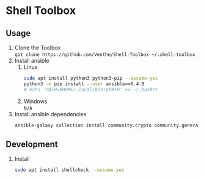 # Shell Toolbox

## Usage

1. Clone the Toolbox  
   `git clone https://github.com/Venthe/Shell-Toolbox ~/.shell-toolbox`
2. Install ansible
   1. Linux
      ```bash
      sudo apt install python3 python3-pip --assume-yes
      python3 -m pip install --user ansible==6.4.0
      # echo 'PATH=$HOME/.local/bin:$PATH' >> ~/.bashrc
      ```
   2. Windows  
      `N/A`
3. Install ansible dependencies
   ```bash
   ansible-galaxy collection install community.crypto community.general
   ```

## Development

1. Install
   ```bash
   sudo apt install shellcheck --assume-yes
   ```

